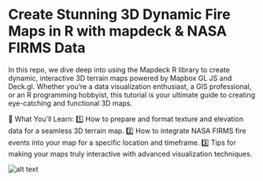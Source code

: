 # Create Stunning 3D Dynamic Fire Maps in R with mapdeck & NASA FIRMS Data

In this repo, we dive deep into using the Mapdeck R library to create dynamic, interactive 3D terrain maps powered by Mapbox GL JS and Deck.gl. Whether you’re a data visualization enthusiast, a GIS professional, or an R programming hobbyist, this tutorial is your ultimate guide to creating eye-catching and functional 3D maps.

🌟 What You'll Learn:
1️⃣ How to prepare and format texture and elevation data for a seamless 3D terrain map.
2️⃣ How to integrate NASA FIRMS fire events into your map for a specific location and timeframe.
3️⃣ Tips for making your maps truly interactive with advanced visualization techniques.

![alt text](https://github.com/milos-agathon/3d-dynamic-fire-maps/blob/main/img/dynamicmap.gif?raw=true)
